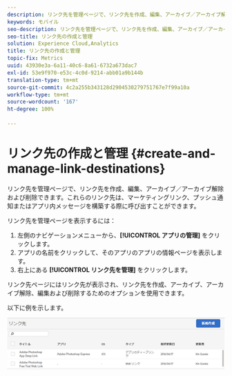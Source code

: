 ```yaml
---
description: リンク先を管理ページで、リンク先を作成、編集、アーカイブ／アーカイブ解除および削除できます。これらのリンク先は、マーケティングリンク、プッシュ通知またはアプリ内メッセージを構築する際に呼び出すことができます。
keywords: モバイル
seo-description: リンク先を管理ページで、リンク先を作成、編集、アーカイブ／アーカイブ解除および削除できます。これらのリンク先は、マーケティングリンク、プッシュ通知またはアプリ内メッセージを構築する際に呼び出すことができます。
seo-title: リンク先の作成と管理
solution: Experience Cloud,Analytics
title: リンク先の作成と管理
topic-fix: Metrics
uuid: 43930e3a-6a11-40c6-8a61-6732a673dac7
exl-id: 53e9f970-e53c-4c0d-9214-abb01a9b144b
translation-type: tm+mt
source-git-commit: 4c2a255b343128d2904530279751767e7f99a10a
workflow-type: tm+mt
source-wordcount: '167'
ht-degree: 100%

---
```


# リンク先の作成と管理 {#create-and-manage-link-destinations}

リンク先を管理ページで、リンク先を作成、編集、アーカイブ／アーカイブ解除および削除できます。これらのリンク先は、マーケティングリンク、プッシュ通知またはアプリ内メッセージを構築する際に呼び出すことができます。

リンク先を管理ページを表示するには：

1. 左側のナビゲーションメニューから、**[!UICONTROL アプリの管理]** をクリックします。
1. アプリの名前をクリックして、そのアプリのアプリの情報ページを表示します。
1. 右上にある **[!UICONTROL リンク先を管理]** をクリックします。

リンク先ページにはリンク先が表示され、リンク先を作成、アーカイブ、アーカイブ解除、編集および削除するためのオプションを使用できます。

以下に例を示します。

![](assets/link_destinations_list.png)
